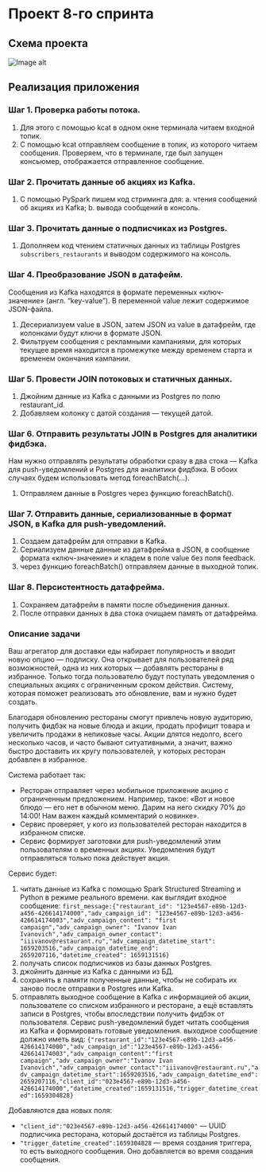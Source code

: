 # Проект 8-го спринта

## Схема проекта
![Image alt](https://github.com/makoloff/de/tree/main/8.%20Spark_Structured_Streaming/img)


## Реализация приложения
### Шаг 1. Проверка работы потока.
1. Для этого с помощью kcat в одном окне терминала читаем входной топик.
2. С помощью kcat отправляем сообщение в топик, из которого читаем сообщения. Проверяем, что в терминале, где был запущен консьюмер, отображается отправленное сообщение. 
### Шаг 2. Прочитать данные об акциях из Kafka.
1. С помощью PySpark пишем код стриминга для:
 a. чтения сообщений об акциях из Kafka;
 b. вывода сообщений в консоль.
### Шаг 3. Прочитать данные о подписчиках из Postgres.
1. Дополняем код чтением статичных данных из таблицы Postgres `subscribers_restaurants` и выводом содержимого на консоль.
### Шаг 4. Преобразование JSON в датафейм. 
Сообщения из Kafka находятся в формате переменных «ключ-значение» (англ. “key-value”). В переменной value лежит содержимое JSON-файла.
1. Десериализуем value в JSON, затем JSON из value в датафрейм, где колонками будут ключи в формате JSON.
2. Фильтруем сообщения с рекламными кампаниями, для которых текущее время находится в промежутке между временем старта и временем окончания кампании.
### Шаг 5. Провести JOIN потоковых и статичных данных.
1. Джойним данные из Kafka с данными из Postgres по полю restaurant_id.
2. Добавляем колонку с датой создания — текущей датой.
### Шаг 6. Отправить результаты JOIN в Postgres для аналитики фидбэка.
Нам нужно отправлять результаты обработки сразу в два стока — Kafka для push-уведомлений и Postgres для аналитики фидбэка. В обоих случаях будем  использовать метод foreachBatch(…).
1. Отправляем данные в Postgres через функцию foreachBatch().
### Шаг 7. Отправить данные, сериализованные в формат JSON, в Kafka для push-уведомлений.
1. Создаем датафрейм для отправки в Kafka.
2. Сериализуем данные данные из датафрейма в JSON, в сообщение формата «ключ-значение» и кладем в поле value без поля feedback. 
3. через функцию foreachBatch() отправляем данные в выходной топик.
### Шаг 8. Персистентность датафрейма.
1. Сохраняем датафрейм в памяти после объединения данных.
2. После отправки данных в два стока очищаем память от датафрейма.


### Описание задачи
Ваш агрегатор для доставки еды набирает популярность и вводит новую опцию — подписку. Она открывает для пользователей ряд возможностей, одна из них которых — добавлять рестораны в избранное. Только тогда пользователю будут поступать уведомления о специальных акциях с ограниченным сроком действия. Систему, которая поможет реализовать это обновление, вам и нужно будет создать.

Благодаря обновлению рестораны смогут привлечь новую аудиторию, получить фидбэк на новые блюда и акции, продать профицит товара и увеличить продажи в непиковые часы. Акции длятся недолго, всего несколько часов, и часто бывают ситуативными, а значит, важно быстро доставить их кругу пользователей, у которых ресторан добавлен в избранное. 

Система работает так:

- Ресторан отправляет через мобильное приложение акцию с ограниченным предложением. Например, такое: «Вот и новое блюдо — его нет в обычном меню. Дарим на него скидку 70% до 14:00! Нам важен каждый комментарий о новинке».
- Сервис проверяет, у кого из пользователей ресторан находится в избранном списке.
- Сервис формирует заготовки для push-уведомлений этим пользователям о временных акциях. Уведомления будут отправляться только пока действует акция.

Сервис будет: 
1. читать данные из Kafka с помощью Spark Structured Streaming и Python в режиме реального времени.
как выглядит входное сообщение:
`first_message:{"restaurant_id": "123e4567-e89b-12d3-a456-426614174000","adv_campaign_id": "123e4567-e89b-12d3-a456-426614174003","adv_campaign_content": "first campaign","adv_campaign_owner": "Ivanov Ivan Ivanovich","adv_campaign_owner_contact": "iiivanov@restaurant.ru","adv_campaign_datetime_start": 1659203516,"adv_campaign_datetime_end": 2659207116,"datetime_created": 1659131516}`
2. получать список подписчиков из базы данных Postgres.
3. джойнить данные из Kafka с данными из БД.
4. сохранять в памяти полученные данные, чтобы не собирать их заново после отправки в Postgres или Kafka.
5. отправлять выходное сообщение в Kafka с информацией об акции, пользователе со списком избранного и ресторане, а ещё вставлять записи в Postgres, чтобы впоследствии получить фидбэк от пользователя. Сервис push-уведомлений будет читать сообщения из Kafka и формировать готовые уведомления.
выходное сообщение должно иметь вид:
`{"restaurant_id":"123e4567-e89b-12d3-a456-426614174000","adv_campaign_id":"123e4567-e89b-12d3-a456-426614174003","adv_campaign_content":"first campaign","adv_campaign_owner":"Ivanov Ivan Ivanovich","adv_campaign_owner_contact":"iiivanov@restaurant.ru","adv_campaign_datetime_start":1659203516,"adv_campaign_datetime_end":2659207116,"client_id":"023e4567-e89b-12d3-a456-426614174000","datetime_created":1659131516,"trigger_datetime_created":1659304828}`

Добавляются два новых поля: 
- `"client_id":"023e4567-e89b-12d3-a456-426614174000"` — UUID подписчика ресторана, который достаётся из таблицы Postgres.
- `"trigger_datetime_created":1659304828` — время создания триггера, то есть выходного сообщения. Оно добавляется во время создания сообщения.
